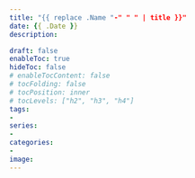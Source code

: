 ```yaml
---
title: "{{ replace .Name "-" " " | title }}"
date: {{ .Date }}
description:

draft: false
enableToc: true
hideToc: false
# enableTocContent: false
# tocFolding: false
# tocPosition: inner
# tocLevels: ["h2", "h3", "h4"]
tags:
- 
series:
- 
categories:
- 
image:
---
```

